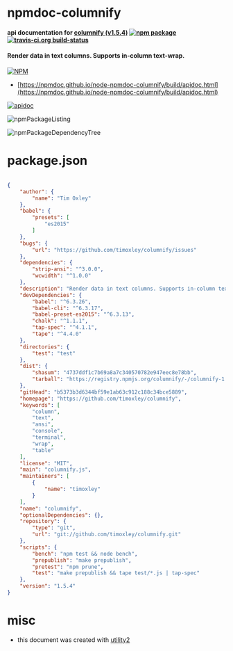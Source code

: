 # npmdoc-columnify

#### api documentation for  [columnify (v1.5.4)](https://github.com/timoxley/columnify)  [![npm package](https://img.shields.io/npm/v/npmdoc-columnify.svg?style=flat-square)](https://www.npmjs.org/package/npmdoc-columnify) [![travis-ci.org build-status](https://api.travis-ci.org/npmdoc/node-npmdoc-columnify.svg)](https://travis-ci.org/npmdoc/node-npmdoc-columnify)

#### Render data in text columns. Supports in-column text-wrap.

[![NPM](https://nodei.co/npm/columnify.png?downloads=true&downloadRank=true&stars=true)](https://www.npmjs.com/package/columnify)

- [https://npmdoc.github.io/node-npmdoc-columnify/build/apidoc.html](https://npmdoc.github.io/node-npmdoc-columnify/build/apidoc.html)

[![apidoc](https://npmdoc.github.io/node-npmdoc-columnify/build/screenCapture.buildCi.browser.%252Ftmp%252Fbuild%252Fapidoc.html.png)](https://npmdoc.github.io/node-npmdoc-columnify/build/apidoc.html)

![npmPackageListing](https://npmdoc.github.io/node-npmdoc-columnify/build/screenCapture.npmPackageListing.svg)

![npmPackageDependencyTree](https://npmdoc.github.io/node-npmdoc-columnify/build/screenCapture.npmPackageDependencyTree.svg)



# package.json

```json

{
    "author": {
        "name": "Tim Oxley"
    },
    "babel": {
        "presets": [
            "es2015"
        ]
    },
    "bugs": {
        "url": "https://github.com/timoxley/columnify/issues"
    },
    "dependencies": {
        "strip-ansi": "^3.0.0",
        "wcwidth": "^1.0.0"
    },
    "description": "Render data in text columns. Supports in-column text-wrap.",
    "devDependencies": {
        "babel": "^6.3.26",
        "babel-cli": "^6.3.17",
        "babel-preset-es2015": "^6.3.13",
        "chalk": "^1.1.1",
        "tap-spec": "^4.1.1",
        "tape": "^4.4.0"
    },
    "directories": {
        "test": "test"
    },
    "dist": {
        "shasum": "4737ddf1c7b69a8a7c340570782e947eec8e78bb",
        "tarball": "https://registry.npmjs.org/columnify/-/columnify-1.5.4.tgz"
    },
    "gitHead": "b5373b3d6344bf59e1ab63c912c188c34bce5889",
    "homepage": "https://github.com/timoxley/columnify",
    "keywords": [
        "column",
        "text",
        "ansi",
        "console",
        "terminal",
        "wrap",
        "table"
    ],
    "license": "MIT",
    "main": "columnify.js",
    "maintainers": [
        {
            "name": "timoxley"
        }
    ],
    "name": "columnify",
    "optionalDependencies": {},
    "repository": {
        "type": "git",
        "url": "git://github.com/timoxley/columnify.git"
    },
    "scripts": {
        "bench": "npm test && node bench",
        "prepublish": "make prepublish",
        "pretest": "npm prune",
        "test": "make prepublish && tape test/*.js | tap-spec"
    },
    "version": "1.5.4"
}
```



# misc
- this document was created with [utility2](https://github.com/kaizhu256/node-utility2)
